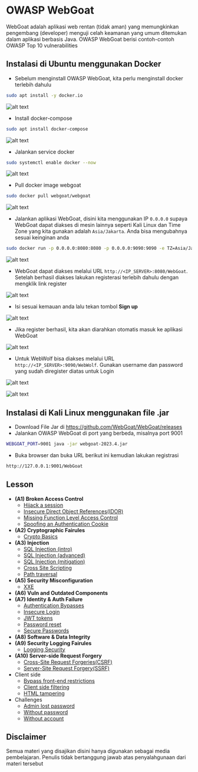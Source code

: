 # OWASP WebGoat
WebGoat adalah aplikasi web rentan (tidak aman) yang memungkinkan pengembang (developer) menguji celah keamanan yang umum ditemukan dalam aplikasi berbasis Java. OWASP WebGoat berisi contoh-contoh OWASP Top 10 vulnerabilities

## Instalasi di Ubuntu menggunakan Docker
- Sebelum menginstall OWASP WebGoat, kita perlu menginstall docker terlebih dahulu
```sh
sudo apt install -y docker.io
```

![alt text](https://github.com/rahardian-dwi-saputra/webgoat/blob/main/assets/instalasi/1.JPG)

- Install docker-compose
```sh
sudo apt install docker-compose
```

![alt text](https://github.com/rahardian-dwi-saputra/webgoat/blob/main/assets/instalasi/2.JPG)

- Jalankan service docker
```sh
sudo systemctl enable docker --now
```

![alt text](https://github.com/rahardian-dwi-saputra/webgoat/blob/main/assets/instalasi/3.JPG)

- Pull docker image webgoat
```sh
sudo docker pull webgoat/webgoat
```

![alt text](https://github.com/rahardian-dwi-saputra/webgoat/blob/main/assets/instalasi/4.JPG)

- Jalankan aplikasi WebGoat, disini kita menggunakan IP `0.0.0.0` supaya WebGoat dapat diakses di mesin lainnya seperti Kali Linux dan Time Zone yang kita gunakan adalah `Asia/Jakarta`. Anda bisa mengubahnya sesuai keinginan anda
```sh
sudo docker run -p 0.0.0.0:8080:8080 -p 0.0.0.0:9090:9090 -e TZ=Asia/Jakarta webgoat/webgoat
```

![alt text](https://github.com/rahardian-dwi-saputra/webgoat/blob/main/assets/instalasi/5.JPG)

- WebGoat dapat diakses melalui URL `http://<IP_SERVER>:8080/WebGoat`. Setelah berhasil diakses lakukan registerasi terlebih dahulu dengan mengklik link register

![alt text](https://github.com/rahardian-dwi-saputra/webgoat/blob/main/assets/instalasi/6.JPG)

- Isi sesuai kemauan anda lalu tekan tombol **Sign up**

![alt text](https://github.com/rahardian-dwi-saputra/webgoat/blob/main/assets/instalasi/7.JPG)

- Jika register berhasil, kita akan diarahkan otomatis masuk ke aplikasi WebGoat

![alt text](https://github.com/rahardian-dwi-saputra/webgoat/blob/main/assets/instalasi/8.JPG)

- Untuk WebWolf bisa diakses melalui URL `http://<IP_SERVER>:9090/WebWolf`. Gunakan username dan password yang sudah diregister diatas untuk Login

![alt text](https://github.com/rahardian-dwi-saputra/webgoat/blob/main/assets/instalasi/9.JPG)

![alt text](https://github.com/rahardian-dwi-saputra/webgoat/blob/main/assets/instalasi/10.JPG)

## Instalasi di Kali Linux menggunakan file .jar
- Download File Jar di https://github.com/WebGoat/WebGoat/releases
- Jalankan OWASP WebGoat di port yang berbeda, misalnya port 9001
```sh
WEBGOAT_PORT=9001 java -jar webgoat-2023.4.jar
```
- Buka browser dan buka URL berikut ini kemudian lakukan registrasi 
```sh
http://127.0.0.1:9001/WebGoat
```

## Lesson
- **(A1) Broken Access Control**
	- [Hijack a session](A1%20Hijack%20a%20Session.md)
	- [Insecure Direct Object References(IDOR)](A1%20Insecure%20Direct%20Object%20References.md)
	- [Missing Function Level Access Control](A1%20Missing%20Function%20Level%20Access%20Control.md)
	- [Spoofing an Authentication Cookie](A1%20Spoofing%20an%20Authentication%20Cookie.md)
- **(A2) Cryptographic Fairules**
	- [Crypto Basics](A2%20Crypto%20Basics.md)
- **(A3) Injection**
	- [SQL Injection (intro)](A3%20SQL%20Injection%20Intro.md)
	- [SQL Injection (advanced)](A3%20SQL%20Injection%20Advanced.md)
	- [SQL Injection (mitigation)](A3%20SQL%20Injection%20mitigation.md)
	- [Cross Site Scripting](A3%20Cross%20Site%20Scripting.md)
	- [Path traversal](A3%20Path%20traversal.md)
- **(A5) Security Misconfiguration**
	- [XXE](A5%20XXE.md)
- **(A6) Vuln and Outdated Components**
- **(A7) Identity & Auth Failure**
	- [Authentication Bypasses](A7%20Authentication%20Bypasses.md)
	- [Insecure Login](A7%20Insecure%20Login.md)
	- [JWT tokens](A7%20JWT%20Tokens.md)
	- [Password reset](A7%20Password%20Reset.md)
	- [Secure Passwords](A7%20Secure%20Passwords.md)
- **(A8) Software & Data Integrity**
- **(A9) Security Logging Fairules**
	- [Logging Security](A9%20Logging%20Security.md)
- **(A10) Server-side Request Forgery**
	- [Cross-Site Request Forgeries(CSRF)](A10%20Cross-site%20Request%20Forgeries.md)
	- [Server-Site Request Forgery(SSRF)](A10%20Server-Site%20Request%20Forgery.md)
- Client side
	- [Bypass front-end restrictions](CS%20-%20Bypass%20Front-end%20restrictions.md)
	- [Client side filtering](CS%20-%20Client%20site%20filtering.md)
	- [HTML tampering](CS%20-%20HTML%20tampering.md)
- Challenges
	- [Admin lost password](Ch%20-%20Admin%20lost%20password.md)
	- [Without password](Ch%20-%20Without%20password.md)
	- [Without account](Ch%20-%20Without%20account.md)

## Disclaimer
Semua materi yang disajikan disini hanya digunakan sebagai media pembelajaran. Penulis tidak bertanggung jawab atas penyalahgunaan dari materi tersebut